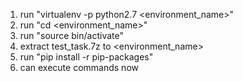 1. run "virtualenv -p python2.7 <environment_name>"
2. run "cd <environment_name>" 
3. run "source bin/activate" 
4. extract test_task.7z to <environment_name>
5. run "pip install -r pip-packages"
6. can execute commands now
